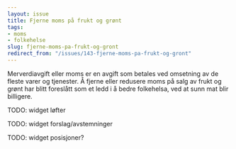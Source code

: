 ```yaml
---
layout: issue
title: Fjerne moms på frukt og grønt
tags:
- moms
- folkehelse
slug: fjerne-moms-pa-frukt-og-gront
redirect_from: "/issues/143-fjerne-moms-pa-frukt-og-gront"
---
```


Merverdiavgift eller moms er en avgift som betales ved omsetning av de fleste varer og tjenester. Å fjerne eller redusere moms på salg av frukt og grønt har blitt foreslått som et ledd i å bedre folkehelsa, ved at sunn mat blir billigere.

TODO: widget løfter

TODO: widget forslag/avstemninger

TODO: widget posisjoner?

